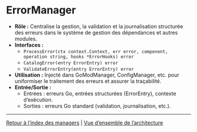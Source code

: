 # ErrorManager

- **Rôle :** Centralise la gestion, la validation et la journalisation structurée des erreurs dans le système de gestion des dépendances et autres modules.
- **Interfaces :**
  - `ProcessError(ctx context.Context, err error, component, operation string, hooks *ErrorHooks) error`
  - `CatalogError(entry ErrorEntry) error`
  - `ValidateErrorEntry(entry ErrorEntry) error`
- **Utilisation :** Injecté dans GoModManager, ConfigManager, etc. pour uniformiser le traitement des erreurs et assurer la traçabilité.
- **Entrée/Sortie :**
  - Entrées : erreurs Go, entrées structurées (ErrorEntry), contexte d’exécution.
  - Sorties : erreurs Go standard (validation, journalisation, etc.).

---

[Retour à l’index des managers](INDEX.md) | [Vue d’ensemble de l’architecture](../ARCHITECTURE/ecosystem-overview.md)
